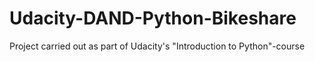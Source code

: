 # Udacity-DAND-Python-Bikeshare
Project carried out as part of Udacity's "Introduction to Python"-course 
